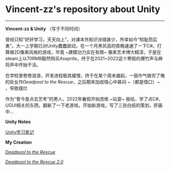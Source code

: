 # Vincent-zz's repository about Unity
---
**Vincent-zz & Unity** 
（写于不同时间） 

曾经只知“好好学习，天天向上”，对课本外知识涉猎甚少，所幸如今“知耻而后勇”。大一上学期已对Unity蠢蠢欲动，在一个月黑风高的夜晚速通了一下C#。打算做2D像素风格的游戏，毕竟 ~建模功力实在有限~ 像素艺术博大精深，于是在steam上以70RMB毅然购买*Aseprite*。终于在2021~2022这个寒假的爆竹声与麻将声中开始干活。 

在学校里卷卷浪浪，开发进程极其缓慢，终于在某个周末雄起，一鼓作气做完了俺的处女作*Deadpool to the Rescue*，之后期末加疫情心中甚闷 ~（都是借口）~ ，导致摆烂 

作为“曾今差点去艺考”的男人，2022年暑假开始苦练 ~玩耍~ 板绘，学了点C#、UGUI相关的东西，翻新了一下老游戏，开始新游戏，写了三张白纸的策划，肝画中... 

**Unity Notes** 

[Unity学习笔记](https://github.com/Vincent-zz/Unity/blob/main/UnityNotes.md) 

**My Creation** 

[*Deadpool to the Rescue*](https://github.com/Vincent-zz/Unity/tree/main/Deadpool_to_the_Rescue) 

[*Deadpool to the Rescue 2.0*](https://github.com/Vincent-zz/Unity/tree/main/Deadpool_to_the_Rescue_2.0) 
